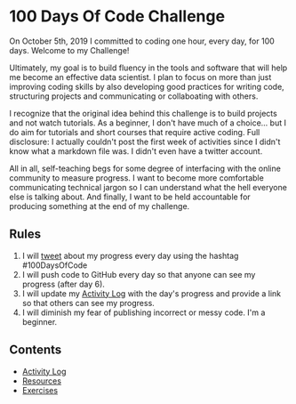 # 100 Days Of Code Challenge

On October 5th, 2019 I committed to coding one hour, every day, for 100 days. Welcome to my Challenge!

Ultimately, my goal is to build fluency in the tools and software that will help me become an effective data scientist. I plan to focus on more than just improving coding skills by also developing good practices for writing code, structuring projects and communicating or collaboating with others.

I recognize that the original idea behind this challenge is to build projects and not watch tutorials. As a beginner, I don't have much of a choice... but I do aim for tutorials and short courses that require active coding. Full disclosure: I actually couldn't post the first week of activities since I didn't know what a markdown file was. I didn't even have a twitter account.

All in all, self-teaching begs for some degree of interfacing with the online community to measure progress. I want to become more comfortable communicating technical jargon so I can understand what the hell everyone else is talking about. And finally, I want to be held accountable for producing something at the end of my challenge. 

## Rules

1. I will [tweet](https://twitter.com/taIuIIa) about my progress every day using the hashtag #100DaysOfCode
2. I will push code to GitHub every day so that anyone can see my progress (after day 6).
3. I will update my [Activity Log](log.md) with the day's progress and provide a link so that others can see my progress.
4. I will diminish my fear of publishing incorrect or messy code. I'm a beginner.

## Contents

* [Activity Log](log.md)
* [Resources](resources.md)
* [Exercises](https://github.com/jessicarose00/100-days-of-code/tree/master/Exercises)